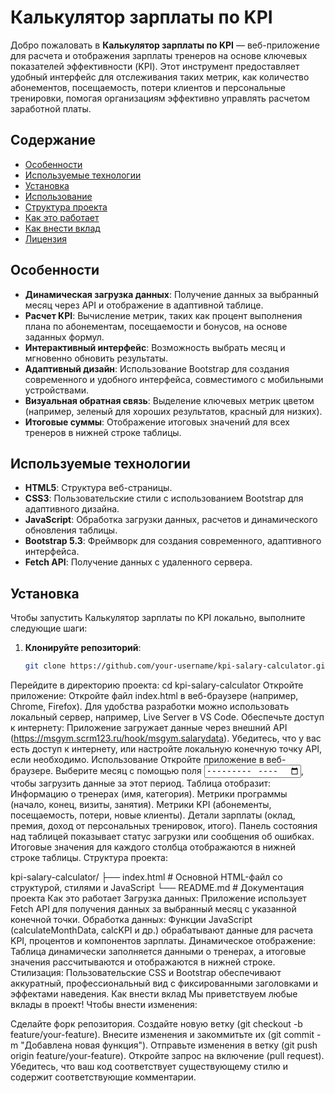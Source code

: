 # Калькулятор зарплаты по KPI

Добро пожаловать в **Калькулятор зарплаты по KPI** — веб-приложение для расчета и отображения зарплаты тренеров на основе ключевых показателей эффективности (KPI). Этот инструмент предоставляет удобный интерфейс для отслеживания таких метрик, как количество абонементов, посещаемость, потери клиентов и персональные тренировки, помогая организациям эффективно управлять расчетом заработной платы.

## Содержание
- [Особенности](#особенности)
- [Используемые технологии](#используемые-технологии)
- [Установка](#установка)
- [Использование](#использование)
- [Структура проекта](#структура-проекта)
- [Как это работает](#как-это-работает)
- [Как внести вклад](#как-внести-вклад)
- [Лицензия](#лицензия)

## Особенности
- **Динамическая загрузка данных**: Получение данных за выбранный месяц через API и отображение в адаптивной таблице.
- **Расчет KPI**: Вычисление метрик, таких как процент выполнения плана по абонементам, посещаемости и бонусов, на основе заданных формул.
- **Интерактивный интерфейс**: Возможность выбрать месяц и мгновенно обновить результаты.
- **Адаптивный дизайн**: Использование Bootstrap для создания современного и удобного интерфейса, совместимого с мобильными устройствами.
- **Визуальная обратная связь**: Выделение ключевых метрик цветом (например, зеленый для хороших результатов, красный для низких).
- **Итоговые суммы**: Отображение итоговых значений для всех тренеров в нижней строке таблицы.

## Используемые технологии
- **HTML5**: Структура веб-страницы.
- **CSS3**: Пользовательские стили с использованием Bootstrap для адаптивного дизайна.
- **JavaScript**: Обработка загрузки данных, расчетов и динамического обновления таблицы.
- **Bootstrap 5.3**: Фреймворк для создания современного, адаптивного интерфейса.
- **Fetch API**: Получение данных с удаленного сервера.

## Установка
Чтобы запустить Калькулятор зарплаты по KPI локально, выполните следующие шаги:

1. **Клонируйте репозиторий**:
   ```bash
   git clone https://github.com/your-username/kpi-salary-calculator.git
Перейдите в директорию проекта:
cd kpi-salary-calculator
Откройте приложение:
Откройте файл index.html в веб-браузере (например, Chrome, Firefox).
Для удобства разработки можно использовать локальный сервер, например, Live Server в VS Code.
Обеспечьте доступ к интернету:
Приложение загружает данные через внешний API (https://msgym.scrm123.ru/hook/msgym.salarydata). Убедитесь, что у вас есть доступ к интернету, или настройте локальную конечную точку API, если необходимо.
Использование
Откройте приложение в веб-браузере.
Выберите месяц с помощью поля <input type="month">, чтобы загрузить данные за этот период.
Таблица отобразит:
Информацию о тренерах (имя, категория).
Метрики программы (начало, конец, визиты, занятия).
Метрики KPI (абонементы, посещаемость, потери, новые клиенты).
Детали зарплаты (оклад, премия, доход от персональных тренировок, итого).
Панель состояния над таблицей показывает статус загрузки или сообщения об ошибках.
Итоговые значения для каждого столбца отображаются в нижней строке таблицы.
Структура проекта:

kpi-salary-calculator/
├── index.html        # Основной HTML-файл со структурой, стилями и JavaScript
└── README.md         # Документация проекта
Как это работает
Загрузка данных: Приложение использует Fetch API для получения данных за выбранный месяц с указанной конечной точки.
Обработка данных: Функции JavaScript (calculateMonthData, calcKPI и др.) обрабатывают данные для расчета KPI, процентов и компонентов зарплаты.
Динамическое отображение: Таблица динамически заполняется данными о тренерах, а итоговые значения рассчитываются и отображаются в нижней строке.
Стилизация: Пользовательские CSS и Bootstrap обеспечивают аккуратный, профессиональный вид с фиксированными заголовками и эффектами наведения.
Как внести вклад
Мы приветствуем любые вклады в проект! Чтобы внести изменения:

Сделайте форк репозитория.
Создайте новую ветку (git checkout -b feature/your-feature).
Внесите изменения и закоммитьте их (git commit -m "Добавлена новая функция").
Отправьте изменения в ветку (git push origin feature/your-feature).
Откройте запрос на включение (pull request).
Убедитесь, что ваш код соответствует существующему стилю и содержит соответствующие комментарии.
